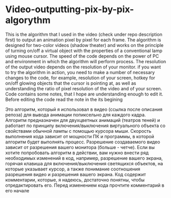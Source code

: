 # Video-outputting-pix-by-pix-algorythm
  This is the algorithm that I used in the video (check under repo description first) to output an animation pixel by pixel for each frame. The algorithm is designed for two-color videos (shadow theater) and works on the principle of turning on/off a virtual object with the properties of a conventional lamp using mouse cursor. The speed of the code depends on the power of PC and environment in which the algorithm will perform process. The resolution of the output video depends on the resolution of your monitor. if you want to try the algorithm in action, you need to make a number of necessary changes to the code, for example, resolution of your screen, hotkey for on/off glowing objects that the cursor is pointing at, as well as understanding the ratio of pixel resolution of the video and of your screen. Code contains some notes, that I hope are understanding enough to edit it.
  Before editing the code read the note in the its begining 

  Это алгоритм, который я использовал в видео (ссылка после описания репоза) для вывода анимации попиксельно для каждого кадра. Алгоритм предназначен для двухцветных анимаций (театров теней) и работает по принципу включения/выключения виртуального объекта со свойствами обычной лампы с помощью курсора мыши. Скорость выполнения кода зависит от мощности ПК и программы, в которой алгоритм будет выполнять процесс. Разрешение создаваемого видео зависит от разрешения вашего монитора (больше - четче). Если вы хотите попробовать алгоритм в действии, вам нужно внести ряд необходимых изменений в код, например, разрешение вашего экрана, горячая клавиша для включения/выключения светящихся объектов, на которые указывает курсор, а также понимание соотношения разрешения видео и разрешения вашего экрана. Код содержит  комментарии, которые, я надеюсь, достаточно понятны, чтобы отредактировать его.
  Перед изменением кода прочтите комментарий в его начале
